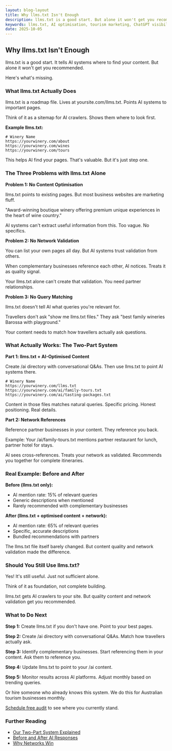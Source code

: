 ```yaml
---
layout: blog-layout
title: Why llms.txt Isn't Enough
description: llms.txt is a good start. But alone it won't get you recommended by AI. Here's what's missing.
keywords: llms.txt, AI optimisation, tourism marketing, ChatGPT visibility
date: 2025-10-05
---
```


## Why llms.txt Isn't Enough

llms.txt is a good start. It tells AI systems where to find your content. But alone it won't get you recommended.

Here's what's missing.

### What llms.txt Actually Does

llms.txt is a roadmap file. Lives at yoursite.com/llms.txt. Points AI systems to important pages.

Think of it as a sitemap for AI crawlers. Shows them where to look first.

**Example llms.txt:**
```
# Winery Name
https://yourwinery.com/about
https://yourwinery.com/wines
https://yourwinery.com/tours
```

This helps AI find your pages. That's valuable. But it's just step one.

### The Three Problems with llms.txt Alone

**Problem 1: No Content Optimisation**

llms.txt points to existing pages. But most business websites are marketing fluff.

"Award-winning boutique winery offering premium unique experiences in the heart of wine country."

AI systems can't extract useful information from this. Too vague. No specifics.

**Problem 2: No Network Validation**

You can list your own pages all day. But AI systems trust validation from others.

When complementary businesses reference each other, AI notices. Treats it as quality signal.

Your llms.txt alone can't create that validation. You need partner relationships.

**Problem 3: No Query Matching**

llms.txt doesn't tell AI what queries you're relevant for.

Travellers don't ask "show me llms.txt files." They ask "best family wineries Barossa with playground."

Your content needs to match how travellers actually ask questions.

### What Actually Works: The Two-Part System

**Part 1: llms.txt + AI-Optimised Content**

Create /ai directory with conversational Q&As. Then use llms.txt to point AI systems there.

```
# Winery Name
https://yourwinery.com/llms.txt
https://yourwinery.com/ai/family-tours.txt
https://yourwinery.com/ai/tasting-packages.txt
```

Content in those files matches natural queries. Specific pricing. Honest positioning. Real details.

**Part 2: Network References**

Reference partner businesses in your content. They reference you back.

Example: Your /ai/family-tours.txt mentions partner restaurant for lunch, partner hotel for stays.

AI sees cross-references. Treats your network as validated. Recommends you together for complete itineraries.

### Real Example: Before and After

**Before (llms.txt only):**
- AI mention rate: 15% of relevant queries
- Generic descriptions when mentioned
- Rarely recommended with complementary businesses

**After (llms.txt + optimised content + network):**
- AI mention rate: 65% of relevant queries
- Specific, accurate descriptions
- Bundled recommendations with partners

The llms.txt file itself barely changed. But content quality and network validation made the difference.

### Should You Still Use llms.txt?

Yes! It's still useful. Just not sufficient alone.

Think of it as foundation, not complete building.

llms.txt gets AI crawlers to your site. But quality content and network validation get you recommended.

### What to Do Next

**Step 1:** Create llms.txt if you don't have one. Point to your best pages.

**Step 2:** Create /ai directory with conversational Q&As. Match how travellers actually ask.

**Step 3:** Identify complementary businesses. Start referencing them in your content. Ask them to reference you.

**Step 4:** Update llms.txt to point to your /ai content.

**Step 5:** Monitor results across AI platforms. Adjust monthly based on trending queries.

Or hire someone who already knows this system. We do this for Australian tourism businesses monthly.

<a href="/contact.html">Schedule free audit</a> to see where you currently stand.

### Further Reading

- <a href="/our-methodology.html">Our Two-Part System Explained</a>
- <a href="/examples.html">Before and After AI Responses</a>
- <a href="/blog/network-effect-strategy.html">Why Networks Win</a>